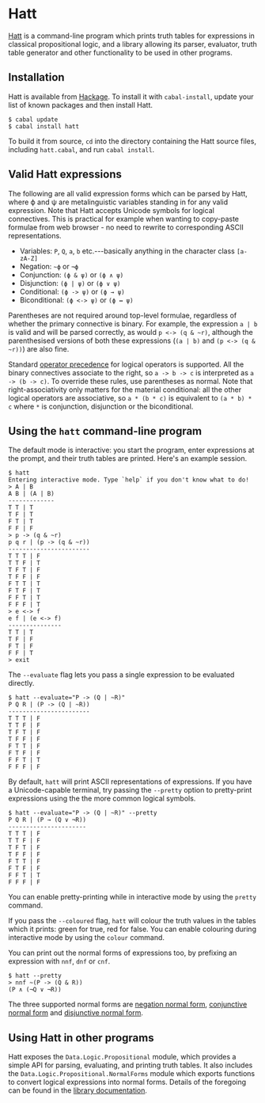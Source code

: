 Hatt
====

[Hatt] is a command-line program which prints truth tables for expressions in
classical propositional logic, and a library allowing its parser, evaluator,
truth table generator and other functionality to be used in other programs.

Installation
------------

Hatt is available from [Hackage]. To install it with `cabal-install`, update
your list of known packages and then install Hatt.

    $ cabal update
    $ cabal install hatt

To build it from source, `cd` into the directory containing the Hatt source
files, including `hatt.cabal`, and run `cabal install`.

Valid Hatt expressions
----------------------

The following are all valid expression forms which can be parsed by Hatt, where
ϕ and ψ are metalinguistic variables standing in for any valid expression. Note
that Hatt accepts Unicode symbols for logical connectives. This is practical for
example when wanting to copy-paste formulae from web browser - no need to
rewrite to corresponding ASCII representations.

* Variables: `P`, `Q`, `a`, `b` etc.---basically anything in the character
  class `[a-zA-Z]`
* Negation: `~ϕ` or `¬ϕ`
* Conjunction: `(ϕ & ψ)` or `(ϕ ∧ ψ)`
* Disjunction: `(ϕ | ψ)` or `(ϕ ∨ ψ)`
* Conditional: `(ϕ -> ψ)` or `(ϕ → ψ)`
* Biconditional: `(ϕ <-> ψ)` or `(ϕ ↔ ψ)`

Parentheses are not required around top-level formulae, regardless of whether
the primary connective is binary. For example, the expression `a | b` is valid
and will be parsed correctly, as would `p <-> (q & ~r)`, although the
parenthesised versions of both these expressions (`(a | b)` and
`(p <-> (q & ~r))`) are also fine.

Standard [operator precedence] for logical operators is supported. All the
binary connectives associate to the right, so `a -> b -> c` is interpreted as
`a -> (b -> c)`. To override these rules, use parentheses as normal. Note that
right-associativity only matters for the material conditional: all the other
logical operators are associative, so `a * (b * c)` is equivalent to
`(a * b) * c` where `*` is conjunction, disjunction or the biconditional.

Using the `hatt` command-line program
-------------------------------------

The default mode is interactive: you start the program, enter expressions at
the prompt, and their truth tables are printed. Here's an example session.

    $ hatt
    Entering interactive mode. Type `help` if you don't know what to do!
    > A | B
    A B | (A | B)
    -------------
    T T | T
    T F | T
    F T | T
    F F | F
    > p -> (q & ~r)
    p q r | (p -> (q & ~r))
    -----------------------
    T T T | F
    T T F | T
    T F T | F
    T F F | F
    F T T | T
    F T F | T
    F F T | T
    F F F | T
    > e <-> f
    e f | (e <-> f)
    ---------------
    T T | T
    T F | F
    F T | F
    F F | T
    > exit

The `--evaluate` flag lets you pass a single expression to be evaluated
directly.

    $ hatt --evaluate="P -> (Q | ~R)"
    P Q R | (P -> (Q | ~R))
    -----------------------
    T T T | F
    T T F | F
    T F T | F
    T F F | F
    F T T | F
    F T F | F
    F F T | T
    F F F | F

By default, `hatt` will print ASCII representations of expressions. If you have
a Unicode-capable terminal, try passing the `--pretty` option to pretty-print
expressions using the the more common logical symbols.

    $ hatt --evaluate="P -> (Q | ~R)" --pretty
    P Q R | (P → (Q ∨ ¬R))
    ----------------------
    T T T | F
    T T F | F
    T F T | F
    T F F | F
    F T T | F
    F T F | F
    F F T | T
    F F F | F

You can enable pretty-printing while in interactive mode by using the `pretty`
command.

If you pass the `--coloured` flag, `hatt` will colour the truth values in the
tables which it prints: green for true, red for false. You can enable colouring
during interactive mode by using the `colour` command.

You can print out the normal forms of expressions too, by prefixing an
expression with `nnf`, `dnf` or `cnf`.

    $ hatt --pretty
    > nnf ~(P -> (Q & R))
    (P ∧ (¬Q ∨ ¬R))

The three supported normal forms are [negation normal form], [conjunctive normal
form] and [disjunctive normal form].

Using Hatt in other programs
----------------------------

Hatt exposes the `Data.Logic.Propositional` module, which provides a simple API
for parsing, evaluating, and printing truth tables. It also includes the
`Data.Logic.Propositional.NormalForms` module which exports functions to convert
logical expressions into normal forms. Details of the foregoing can be found in
the [library documentation].

[Hatt]:    http://extralogical.net/projects/hatt
[Hackage]: http://hackage.haskell.org/
[operator precedence]:
  http://en.wikipedia.org/wiki/Logical_connective#Order_of_precedence
[negation normal form]: http://en.wikipedia.org/wiki/Negation_normal_form
[conjunctive normal form]: http://en.wikipedia.org/wiki/Conjunctive_normal_form
[disjunctive normal form]: http://en.wikipedia.org/wiki/Disjunctive_normal_form
[library documentation]: http://hackage.haskell.org/package/hatt
